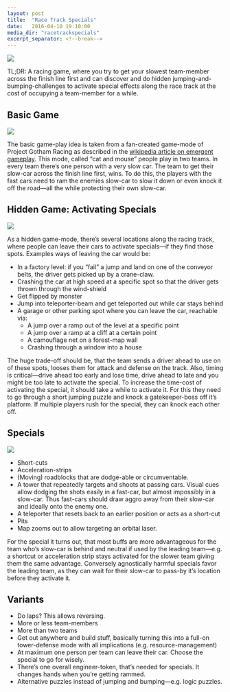 ```yaml
---
layout: post
title:  "Race Track Specials"
date:   2016-04-10 19:10:00
media_dir: "racetrackspecials"
excerpt_separator: <!--break-->
---
```


<img src="{{site.media_url}}/{{page.media_dir}}/racing_all.png" class="figure">

TL;DR: A racing game, where you try to get your slowest team-member across the finish line first and can discover and do hidden jumping-and-bumping-challenges to activate special effects along the race track at the cost of occupying a team-member for a while.

<!--break-->

## Basic Game

<img src="{{site.media_url}}/{{page.media_dir}}/racing1.png" class="figure">

The basic game-play idea is taken from a fan-created game-mode of Project Gotham Racing as described in the [wikipedia article on emergent gameplay](https://en.wikipedia.org/wiki/Emergent_gameplay#Changing_game_objectives). This mode, called “cat and mouse” people play in two teams. In every team there’s one person with a very slow car. The team to get their slow-car across the finish line first, wins. To do this, the players with the fast cars need to ram the enemies slow-car to slow it down or even knock it off the road―all the while protecting their own slow-car.

## Hidden Game: Activating Specials

<img src="{{site.media_url}}/{{page.media_dir}}/racing2.png" class="figure">

As a hidden game-mode, there’s several locations along the racing track, where people can leave their cars to activate specials―if they find those spots. Examples ways of leaving the car would be:

* In a factory level: if you “fail” a jump and land on one of the conveyor belts, the driver gets picked up by a crane-claw.
* Crashing the car at high speed at a specific spot so that the driver gets thrown through the wind-shield
* Get flipped by monster
* Jump into teleporter-beam and get teleported out while car stays behind
* A garage or other parking spot where you can leave the car, reachable via:
    * A jump over a ramp out of the level at a specific point
    * A jump over a ramp at a cliff at a certain point
    * A camouflage net on a forest-map wall
    * Crashing through a window into a house

The huge trade-off should be, that the team sends a driver ahead to use on of these spots, looses them for attack and defense on the track. Also, timing is critical―drive ahead too early and lose time, drive ahead to late and you might be too late to activate the special. To increase the time-cost of activating the special, it should take a while to activate it. For this they need to go through a short jumping puzzle and knock a gatekeeper-boss off it’s platform. If multiple players rush for the special, they can knock each other off.

## Specials

<img src="{{site.media_url}}/{{page.media_dir}}/racing3.png" class="figure">

* Short-cuts
* Acceleration-strips
* (Moving) roadblocks that are dodge-able or circumventable.
* A tower that repeatedly targets and shoots at passing cars. Visual cues allow dodging the shots easily in a fast-car, but almost impossibly in a slow-car. Thus fast-cars should draw aggro away from their slow-car and ideally onto the enemy one.
* A teleporter that resets back to an earlier position or acts as a short-cut
* Pits
* Map zooms out to allow targeting an orbital laser.


For the special it turns out, that most buffs are more advantageous for the team who’s slow-car is behind and neutral if used by the leading team―e.g. a shortcut or acceleration strip stays activated for the slower team giving them the same advantage. Conversely agnostically harmful specials favor the leading team, as they can wait for their slow-car to pass-by it’s location before they activate it.

## Variants

* Do laps? This allows reversing.
* More or less team-members
* More than two teams
* Get out anywhere and build stuff, basically turning this into a full-on tower-defense mode with all implications (e.g. resource-management)
* At maximum one person per team can leave their car. Choose the special to go for wisely.
* There’s one overall engineer-token, that’s needed for specials. It changes hands when you’re getting rammed.
* Alternative puzzles instead of jumping and bumping―e.g. logic puzzles.


<!--


### Thoughts on the Mode

* In zwei Arten gewinnbar, die offensichtliche normale und eine versteckte Win-Condition mit Witz (e.g. Boss stirbt an Alterstot, oder Super Mario mit Rand des Spiels.) 50% der Spieler sollten nicht darauf kommen, dass es ein zweites Spiel im Spiel gibt. Die beiden sollten möglichst unterschiedlich sein.
    * most likely single player
    * most likely 2D
    * use elements / levels for something else
    * is a “glitch” that allows breaking 4th wall?
        * hacking minigame?
            * find a powered down terminal somewhere. power it up with a generator? Instantly “hacks” game.
            * allow executing commands “dr. eval”-style?
        * “glitch” out of map at some point?
            * suddenly top-down game?
        * coop game with two parallel levels - glitch allows switching characters to allow for different solution / finding a hidden level

    * try to reuse assets
        * mechanic-dichotomy creates deeper meaning
        * via‥
            * space
                * 3d where level flats out
                * 2d 90-degree turn
    * switch genre
        * glitch out of 3d-shooter, top-down map, rotate so there's a “down”, use map as puzzle plattformer
        * leave 2d, allows leaving the map


### Others Game Ideas

* racing with leaving the car, lay traps for cars?
    * you're suddenly frogger and can win by not getting run over. or: finish one lap as frog where all others need to do 3 laps?
* racing game with hidden adventure or 3d-plattformer story somewhere (e.g. peach-castle in mario cart)
    * unlocks items for rest of players?
* adventure game, find hidden terminal (of vanished culture), power up via some item from earlier level. god-level hacking (~“dr. eval”-style) to move through levels, get access to otherwise impossibly reachable content.
* 90-degree turn plattformer to racing game (mario to chasing the sun). concatenate all levels for this to have enough content?
* glitch out of 3d-shooter, top-down map, rotate so there's a “down”, use map as puzzle plattformer
* bullet hell without shooting. friendly fire? 2 factions? switch places?
* stealth game with freezes under scrutiny? animated household electronics? to break-beat dubstep?
* play two levels parallel, split in time (prob: only uni-directional - solved by [super time force](https://www.youtube.com/watch?v=Uh4f30VVhbk))
* stealth game, but play guards
* stealth game, but play randomness (e.g. radio switches on to draw attention)
* visual novel but leave dialog somehow?
* mmo find a hidden storyteller that tells you a visual novel?
* plattformer where background can become foreground, obstacles become space and vis-versa.
-->
